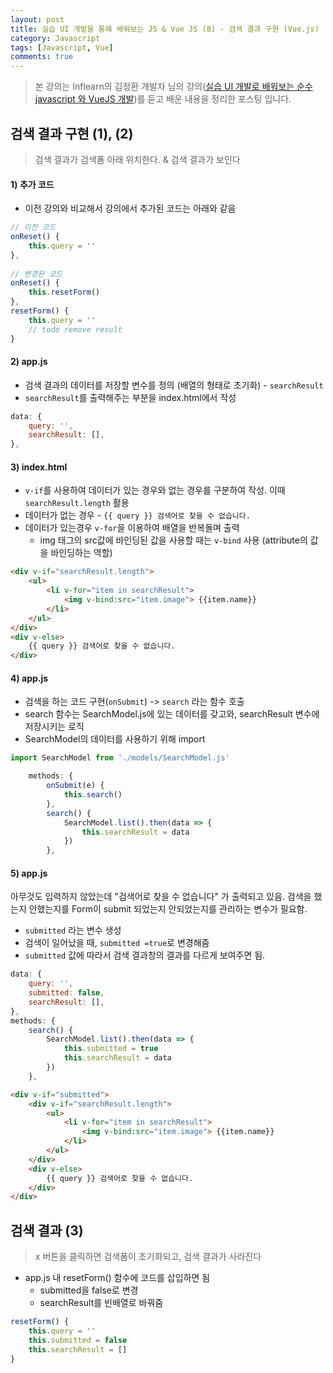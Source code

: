 ```yaml
---
layout: post
title: 실습 UI 개발을 통해 배워보는 JS & Vue JS (8) - 검색 결과 구현 (Vue.js)
category: Javascript
tags: [Javascript, Vue]
comments: true
---
```




> 본 강의는 Inflearn의 김정환 개발자 님의 강의([실습 UI 개발로 배워보는 순수 javascript 와 VueJS 개발]([https://www.inflearn.com/course/%EC%88%9C%EC%88%98js-vuejs-%EA%B0%9C%EB%B0%9C-%EA%B0%95%EC%A2%8C/dashboard](https://www.inflearn.com/course/순수js-vuejs-개발-강좌/dashboard)))를 듣고 배운 내용을 정리한 포스팅 입니다. 



## 검색 결과 구현 (1), (2)

> 검색 결과가 검색폼 아래 위치한다. & 검색 결과가 보인다

#### 1) 추가 코드 

- 이전 강의와 비교해서 강의에서 추가된 코드는 아래와 같음

```javascript
// 이전 코드
onReset() {
    this.query = ''
},
    
// 변경된 코드
onReset() {
    this.resetForm()
},
resetForm() {
    this.query = ''
    // todo remove result
}
```



#### 2) app.js

- 검색 결과의 데이터를 저장할 변수를 정의 (배열의 형태로 초기화) - `searchResult`
- `searchResult`를 출력해주는 부분을 index.html에서 작성

```javascript
data: {
    query: '',
    searchResult: [],
},
```



#### 3) index.html

- `v-if`를 사용하여 데이터가 있는 경우와 없는 경우를 구분하여 작성. 이때 `searchResult.length` 활용
- 데이터가 없는 경우 -  `{{ query }} 검색어로 찾을 수 없습니다.` 
- 데이터가 있는경우  `v-for`을 이용하여 배열을 반복돌며 출력
  - img 태그의 src값에 바인딩된 값을 사용할 때는 `v-bind` 사용 (attribute의 값을 바인딩하는 역할)

```html
<div v-if="searchResult.length">
    <ul>
        <li v-for="item in searchResult">
            <img v-bind:src="item.image"> {{item.name}}
        </li>
    </ul>
</div>
<div v-else>
    {{ query }} 검색어로 찾을 수 없습니다.
</div>
```



#### 4) app.js

- 검색을 하는 코드 구현(`onSubmit`) -> `search` 라는 함수 호출
- search 함수는 SearchModel.js에 있는 데이터를 갖고와, searchResult 변수에 저장시키는 로직
- SearchModel의 데이터를 사용하기 위해 import

```javascript
import SearchModel from './models/SearchModel.js'

    methods: {
        onSubmit(e) {
            this.search()
        },
        search() {
            SearchModel.list().then(data => {
                this.searchResult = data
            })
        },
```



#### 5) app.js 

아무것도 입력하지 않았는데 "검색어로 찾을 수 없습니다" 가 출력되고 있음. 검색을 했는지 안했는지를 Form이 submit 되었는지 안되었는지를 관리하는 변수가 필요함. 

- `submitted` 라는 변수 생성
- 검색이 일어났을 때, `submitted =true`로 변경해줌
- `submitted` 값에 따라서 검색 결과창의 결과를 다르게 보여주면 됨.

```javascript
data: {
    query: '',
    submitted: false, 
    searchResult: [],
},
methods: {
    search() {
        SearchModel.list().then(data => {
            this.submitted = true
            this.searchResult = data
        })
    },
```

```html
<div v-if="submitted">
    <div v-if="searchResult.length">
        <ul>
            <li v-for="item in searchResult">
                <img v-bind:src="item.image"> {{item.name}}
            </li>
        </ul>
    </div>
    <div v-else>
        {{ query }} 검색어로 찾을 수 없습니다.
    </div>
</div>
```



## 검색 결과 (3)

> x 버튼을 클릭하면 검색폼이 초기화되고, 검색 결과가 사라진다

- app.js 내 resetForm() 함수에 코드를 삽입하면 됨
  - submitted을 false로 변경
  - searchResult를 빈배열로 바꿔줌

```javascript
resetForm() {
    this.query = ''
    this.submitted = false
    this.searchResult = []
}
```

